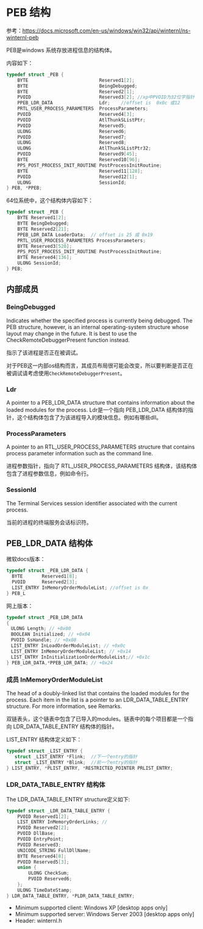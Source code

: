 # PEB 结构

参考：https://docs.microsoft.com/en-us/windows/win32/api/winternl/ns-winternl-peb

PEB是windows 系统存放进程信息的结构体。

内容如下：
```c++
typedef struct _PEB {
    BYTE                          Reserved1[2];
    BYTE                          BeingDebugged;
    BYTE                          Reserved2[1];
    PVOID                         Reserved3[2]; //xp中PVOID为32位字指针
    PPEB_LDR_DATA                 Ldr;    //offset is  0x0c 或12
    PRTL_USER_PROCESS_PARAMETERS  ProcessParameters;
    PVOID                         Reserved4[3];
    PVOID                         AtlThunkSListPtr;
    PVOID                         Reserved5;
    ULONG                         Reserved6;
    PVOID                         Reserved7;
    ULONG                         Reserved8;
    ULONG                         AtlThunkSListPtr32;
    PVOID                         Reserved9[45];
    BYTE                          Reserved10[96];
    PPS_POST_PROCESS_INIT_ROUTINE PostProcessInitRoutine;
    BYTE                          Reserved11[128];
    PVOID                         Reserved12[1];
    ULONG                         SessionId;
} PEB, *PPEB;
```

64位系统中，这个结构体内容如下：
```c++
typedef struct _PEB {
    BYTE Reserved1[2];
    BYTE BeingDebugged;
    BYTE Reserved2[21];
    PPEB_LDR_DATA LoaderData;  // offset is 25 或 0x19
    PRTL_USER_PROCESS_PARAMETERS ProcessParameters;
    BYTE Reserved3[520];
    PPS_POST_PROCESS_INIT_ROUTINE PostProcessInitRoutine;
    BYTE Reserved4[136];
    ULONG SessionId;
} PEB;
```

## 内部成员

### BeingDebugged

Indicates whether the specified process is currently being debugged. The PEB structure, however, is an internal operating-system structure whose layout may change in the future. It is best to use the CheckRemoteDebuggerPresent function instead.

指示了该进程是否正在被调试。

对于PEB这一内部os结构而言，其成员布局很可能会改变，所以要判断是否正在被调试请考虑使用```CheckRemoteDebuggerPresent```。

### Ldr

A pointer to a PEB_LDR_DATA structure that contains information about the loaded modules for the process.
Ldr是一个指向 PEB_LDR_DATA 结构体的指针，这个结构体包含了为该进程导入的模块信息。例如有哪些dll。

### ProcessParameters

A pointer to an RTL_USER_PROCESS_PARAMETERS structure that contains process parameter information such as the command line.

进程参数指针，指向了 RTL_USER_PROCESS_PARAMETERS 结构体，该结构体包含了进程参数信息，例如命令行。

### SessionId

The Terminal Services session identifier associated with the current process.

当前的进程的终端服务会话标识符。

## PEB_LDR_DATA 结构体

微软docs版本：
```c++
typedef struct _PEB_LDR_DATA {
  BYTE       Reserved1[8];
  PVOID      Reserved2[3];
  LIST_ENTRY InMemoryOrderModuleList; //offset is 0x
} PEB_L
```

网上版本：
```c++
typedef struct _PEB_LDR_DATA
{
　ULONG Length; // +0x00
　BOOLEAN Initialized; // +0x04
　PVOID SsHandle; // +0x08
　LIST_ENTRY InLoadOrderModuleList; // +0x0c
　LIST_ENTRY InMemoryOrderModuleList; // +0x14
　LIST_ENTRY InInitializationOrderModuleList;// +0x1c
} PEB_LDR_DATA,*PPEB_LDR_DATA; // +0x24
```

### 成员 InMemoryOrderModuleList

The head of a doubly-linked list that contains the loaded modules for the process. Each item in the list is a pointer to an LDR_DATA_TABLE_ENTRY structure. For more information, see Remarks.

双链表头，这个链表中包含了已导入的modules。链表中的每个项目都是一个指向 LDR_DATA_TABLE_ENTRY 结构体的指针。

LIST_ENTRY 结构体定义如下：
```c++
typedef struct _LIST_ENTRY {
   struct _LIST_ENTRY *Flink;  //下一个entry的指针
   struct _LIST_ENTRY *Blink;  //前一个entry的指针
} LIST_ENTRY, *PLIST_ENTRY, *RESTRICTED_POINTER PRLIST_ENTRY;
```

### LDR_DATA_TABLE_ENTRY 结构体

The LDR_DATA_TABLE_ENTRY structure定义如下:

```c++
typedef struct _LDR_DATA_TABLE_ENTRY {
    PVOID Reserved1[2];
    LIST_ENTRY InMemoryOrderLinks; //
    PVOID Reserved2[2];
    PVOID DllBase;  
    PVOID EntryPoint; 
    PVOID Reserved3;
    UNICODE_STRING FullDllName;
    BYTE Reserved4[8];
    PVOID Reserved5[3];
    union {
        ULONG CheckSum;
        PVOID Reserved6;
    };
    ULONG TimeDateStamp;
} LDR_DATA_TABLE_ENTRY, *PLDR_DATA_TABLE_ENTRY;
```

- Minimum supported client:	Windows XP [desktop apps only]
- Minimum supported server:	Windows Server 2003 [desktop apps only]
- Header:	winternl.h